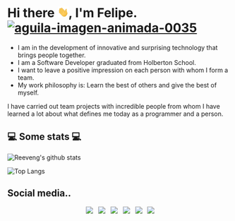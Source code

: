 <h1>Hi there <img src="https://github.com/felipevargas-bz/felipevargas-bz/blob/main/Hi.gif" width="25">, I'm Felipe. <a href="#"><img src="https://www.gifsanimados.org/data/media/238/aguila-imagen-animada-0035.gif" border="0" alt="aguila-imagen-animada-0035" /></a></h1>


- I am in the development of innovative and surprising technology that brings people together.
- I am a Software Developer graduated from Holberton School.
- I want to leave a positive impression on each person with whom I form a team.
- My work philosophy is: Learn the best of others and give the best of myself.

I have carried out team projects with incredible people from whom I have learned a lot about what defines me today as a programmer and a person.

<h2>💻 Some stats 💻</h2>

<p width="350" align='left'>

![Reeveng's github stats](https://github-readme-stats.vercel.app/api?username=felipevargas-bz&show_icons=true&title_color=fff&icon_color=79ff97&text_color=9f9f9f&bg_color=151515)



</p>
  
  

<p width="350" align='right'>
  
  

![Top Langs](https://github-readme-stats.vercel.app/api/top-langs/?username=felipevargas-bz&show_icons=true&title_color=fff&icon_color=79ff97&text_color=9f9f9f&bg_color=151515)



</p>

## Social media.. 

<p align="center">
&nbsp; <a href="https://twitter.com/felipevargas_bz" target="_blank" rel="noopener noreferrer"><img src="https://cdn.jsdelivr.net/npm/simple-icons@3.0.1/icons/twitter.svg" width="50" /></a>
&nbsp; <a href="https://www.facebook.com/profile.php?id=100028222452093" target="_blank" rel="noopener noreferrer"><img src="https://cdn.jsdelivr.net/npm/simple-icons@3.0.1/icons/facebook.svg" width="50" /></a>
&nbsp; <a href="https://www.youtube.com/channel/UCFrPLo_zV_OYjL5WFtGrN3A" target="_blank" rel="noopener noreferrer"><img src="https://cdn.jsdelivr.net/npm/simple-icons@3.0.1/icons/youtube.svg" width="50" /></a>
&nbsp; <a href="https://www.linkedin.com/in/felipevargas-bz/" target="_blank" rel="noopener noreferrer"><img src="https://cdn.jsdelivr.net/npm/simple-icons@3.0.1/icons/linkedin.svg" width="50" /></a>
&nbsp; <a href="mailto:felipevargas.bz@gmail.com" target="_blank" rel="noopener noreferrer"><img src="https://cdn.jsdelivr.net/npm/simple-icons@3.0.1/icons/gmail.svg"  width="50" /></a>
&nbsp; <a href="https://devfelipevargas.medium.com/" target="_blank" rel="noopener noreferrer"><img src="https://cdn.jsdelivr.net/npm/simple-icons@3.0.1/icons/medium.svg" width="50" /></a>
</p>
